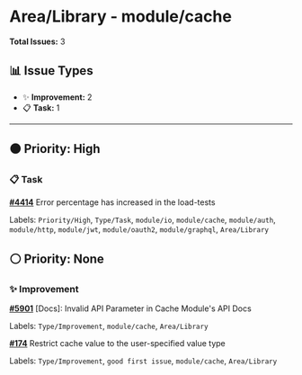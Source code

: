 # Area/Library - module/cache

**Total Issues:** 3

## 📊 Issue Types

- ✨ **Improvement:** 2
- 📋 **Task:** 1

---

## 🟠 Priority: High

### 📋 Task

**[#4414](https://github.com/ballerina-platform/ballerina-library/issues/4414)** Error percentage has increased in the load-tests 

Labels: `Priority/High`, `Type/Task`, `module/io`, `module/cache`, `module/auth`, `module/http`, `module/jwt`, `module/oauth2`, `module/graphql`, `Area/Library`

## ⚪ Priority: None

### ✨ Improvement

**[#5901](https://github.com/ballerina-platform/ballerina-library/issues/5901)** [Docs]: Invalid API Parameter in Cache Module's API Docs

Labels: `Type/Improvement`, `module/cache`, `Area/Library`

**[#174](https://github.com/ballerina-platform/ballerina-library/issues/174)** Restrict cache value to the user-specified value type

Labels: `Type/Improvement`, `good first issue`, `module/cache`, `Area/Library`

